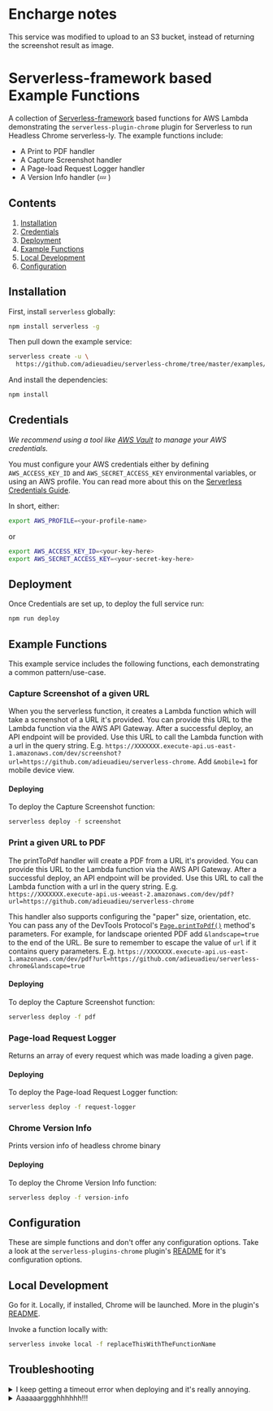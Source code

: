 # Encharge notes

This service was modified to upload to an S3 bucket, instead of returning the screenshot result as image.

# Serverless-framework based Example Functions

A collection of [Serverless-framework](https://github.com/serverless/serverless) based functions for AWS Lambda demonstrating the `serverless-plugin-chrome` plugin for Serverless to run Headless Chrome serverless-ly. The example functions include:

- A Print to PDF handler
- A Capture Screenshot handler
- A Page-load Request Logger handler
- A Version Info handler (💤 )

## Contents

1. [Installation](#installation)
1. [Credentials](#credentials)
1. [Deployment](#deployment)
1. [Example Functions](#example-functions)
1. [Local Development](#local-development)
1. [Configuration](#configuration)

## Installation

First, install `serverless` globally:

```bash
npm install serverless -g
```

Then pull down the example service:

```bash
serverless create -u \
  https://github.com/adieuadieu/serverless-chrome/tree/master/examples/serverless-framework/aws
```

And install the dependencies:

```bash
npm install
```

## Credentials

_We recommend using a tool like [AWS Vault](https://github.com/99designs/aws-vault) to manage your AWS credentials._

You must configure your AWS credentials either by defining `AWS_ACCESS_KEY_ID` and `AWS_SECRET_ACCESS_KEY` environmental variables, or using an AWS profile. You can read more about this on the [Serverless Credentials Guide](https://serverless.com/framework/docs/providers/aws/guide/credentials/).

In short, either:

```bash
export AWS_PROFILE=<your-profile-name>
```

or

```bash
export AWS_ACCESS_KEY_ID=<your-key-here>
export AWS_SECRET_ACCESS_KEY=<your-secret-key-here>
```

## Deployment

Once Credentials are set up, to deploy the full service run:

```bash
npm run deploy
```

## Example Functions

This example service includes the following functions, each demonstrating a common pattern/use-case.

### Capture Screenshot of a given URL

When you the serverless function, it creates a Lambda function which will take a screenshot of a URL it's provided. You can provide this URL to the Lambda function via the AWS API Gateway. After a successful deploy, an API endpoint will be provided. Use this URL to call the Lambda function with a url in the query string. E.g. `https://XXXXXXX.execute-api.us-east-1.amazonaws.com/dev/screenshot?url=https://github.com/adieuadieu/serverless-chrome`. Add `&mobile=1` for mobile device view.

#### Deploying

To deploy the Capture Screenshot function:

```bash
serverless deploy -f screenshot
```

### Print a given URL to PDF

The printToPdf handler will create a PDF from a URL it's provided. You can provide this URL to the Lambda function via the AWS API Gateway. After a successful deploy, an API endpoint will be provided. Use this URL to call the Lambda function with a url in the query string. E.g. `https://XXXXXXX.execute-api.us-weeast-2.amazonaws.com/dev/pdf?url=https://github.com/adieuadieu/serverless-chrome`

This handler also supports configuring the "paper" size, orientation, etc. You can pass any of the DevTools Protocol's [`Page.printToPdf()`](https://chromedevtools.github.io/devtools-protocol/tot/Page/#method-printToPDF]) method's parameters. For example, for landscape oriented PDF add `&landscape=true` to the end of the URL. Be sure to remember to escape the value of `url` if it contains query parameters. E.g. `https://XXXXXXX.execute-api.us-east-1.amazonaws.com/dev/pdf?url=https://github.com/adieuadieu/serverless-chrome&landscape=true`

#### Deploying

To deploy the Capture Screenshot function:

```bash
serverless deploy -f pdf
```

### Page-load Request Logger

Returns an array of every request which was made loading a given page.

#### Deploying

To deploy the Page-load Request Logger function:

```bash
serverless deploy -f request-logger
```

### Chrome Version Info

Prints version info of headless chrome binary

#### Deploying

To deploy the Chrome Version Info function:

```bash
serverless deploy -f version-info
```

## Configuration

These are simple functions and don't offer any configuration options. Take a look at the `serverless-plugins-chrome` plugin's [README](/packages/serverless-plugin) for it's configuration options.

## Local Development

Go for it. Locally, if installed, Chrome will be launched. More in the plugin's [README](/packages/serverless-plugin).

Invoke a function locally with:

```bash
serverless invoke local -f replaceThisWithTheFunctionName
```

## Troubleshooting

<details id="ts-aws-client-timeout">
  <summary>I keep getting a timeout error when deploying and it's really annoying.</summary>

Indeed, that is annoying. I've had the same problem, and so that's why it's now here in this troubleshooting section. This may be an issue in the underlying AWS SDK when using a slower Internet connection. Try changing the `AWS_CLIENT_TIMEOUT` environment variable to a higher value. For example, in your command prompt enter the following and try deploying again:

```bash
export AWS_CLIENT_TIMEOUT=3000000
```

</details>

<details id="ts-argh">
  <summary>Aaaaaarggghhhhhh!!!</summary>

Uuurrrggghhhhhh! Have you tried [filing an Issue](https://github.com/adieuadieu/serverless-chrome/issues/new)?

</details>
